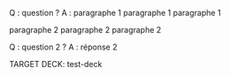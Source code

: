 
Q : question ? 
A : 
paragraphe 1
paragraphe 1
paragraphe 1

paragraphe 2
paragraphe 2
paragraphe 2


Q : question 2 ? 
A : réponse 2


TARGET DECK: test-deck
